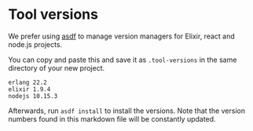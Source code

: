 # Tool versions

We prefer using [asdf](https://github.com/asdf-vm/asdf) to manage version
managers for Elixir, react and node.js projects.

You can copy and paste this and save it as `.tool-versions` in the same
directory of your new project.


```
erlang 22.2
elixir 1.9.4
nodejs 10.15.3
```

Afterwards, run `asdf install` to install the versions. Note that the version
numbers found in this markdown file will be constantly updated.
